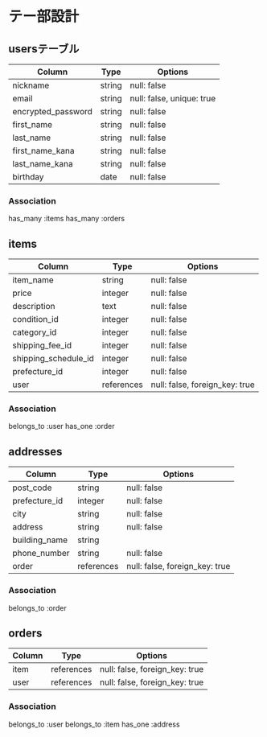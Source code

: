 # テー部設計

## usersテーブル
|Column            |Type  |Options                  |
|------------------|------|-------------------------|
|nickname          |string|null: false              |
|email             |string|null: false, unique: true|
|encrypted_password|string|null: false              |
|first_name        |string|null: false              |
|last_name         |string|null: false              |
|first_name_kana   |string|null: false              |
|last_name_kana    |string|null: false              |
|birthday          |date  |null: false              |

### Association
has_many :items
has_many :orders


## items
|Column              |Type      |Options                        |
|--------------------|----------|-------------------------------|
|item_name           |string    |null: false                    |
|price               |integer   |null: false                    |
|description         |text      |null: false                    |
|condition_id        |integer   |null: false                    |
|category_id         |integer   |null: false                    |
|shipping_fee_id     |integer   |null: false                    |
|shipping_schedule_id|integer   |null: false                    |
|prefecture_id       |integer   |null: false                    |
|user                |references|null: false, foreign_key: true |

### Association
belongs_to :user
has_one :order

## addresses
|Column        |Type      |Options                       |
|--------------|----------|------------------------------|
|post_code     |string    |null: false                   |
|prefecture_id |integer   |null: false                   |
|city          |string    |null: false                   |
|address       |string    |null: false                   |
|building_name |string    |                              |
|phone_number  |string    |null: false                   |
|order         |references|null: false, foreign_key: true|

### Association
belongs_to :order

## orders
|Column        |Type      |Options                       |
|--------------|----------|------------------------------|
|item          |references|null: false, foreign_key: true|
|user          |references|null: false, foreign_key: true|

### Association
belongs_to :user
belongs_to :item
has_one :address
